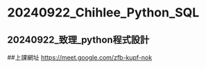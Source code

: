 # 20240922_Chihlee_Python_SQL
20240922_致理_python程式設計
---
##上課網址
https://meet.google.com/zfb-kupf-nok
